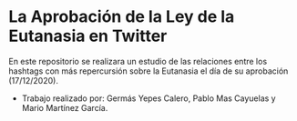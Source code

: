 # La Aprobación de la Ley de la Eutanasia en Twitter


En este repositorio se realizara un estudio de las relaciones entre los hashtags con más repercursión sobre la Eutanasia el día de su aprobación (17/12/2020).




- Trabajo realizado por: Germás Yepes Calero, Pablo Mas Cayuelas y Mario Martínez García.
